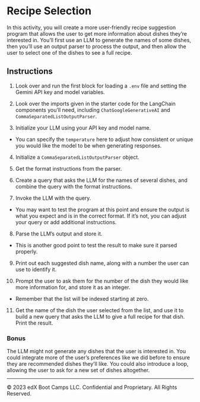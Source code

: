 # Recipe Selection

In this activity, you will create a more user-friendly recipe suggestion program that allows the user to get more information about dishes they’re interested in. You’ll first use an LLM to generate the names of some dishes, then you’ll use an output parser to process the output, and then allow the user to select one of the dishes to see a full recipe.

## Instructions

1. Look over and run the first block for loading a `.env` file and setting the Gemini API key and model variables.

2. Look over the imports given in the starter code for the LangChain components you’ll need, including `ChatGoogleGenerativeAI` and `CommaSeparatedListOutputParser`.

3. Initialize your LLM using your API key and model name.
  * You can specify the `temperature` here to adjust how consistent or unique you would like the model to be when generating responses.

4. Initialize a `CommaSeparatedListOutputParser` object.

5. Get the format instructions from the parser.

6. Create a query that asks the LLM for the names of several dishes, and combine the query with the format instructions.

7. Invoke the LLM with the query.
  * You may want to test the program at this point and ensure the output is what you expect and is in the correct format. If it’s not, you can adjust your query or add additional instructions.

8. Parse the LLM’s output and store it.
  * This is another good point to test the result to make sure it parsed properly.

9. Print out each suggested dish name, along with a number the user can use to identify it.

10. Prompt the user to ask them for the number of the dish they would like more information for, and store it as an integer.
  * Remember that the list will be indexed starting at zero.

11. Get the name of the dish the user selected from the list, and use it to build a new query that asks the LLM to give a full recipe for that dish. Print the result.

### Bonus

The LLM might not generate any dishes that the user is interested in. You could integrate more of the user’s preferences like we did before to ensure they are recommended dishes they’ll like. You could also introduce a loop, allowing the user to ask for a new set of dishes altogether.

---

© 2023 edX Boot Camps LLC. Confidential and Proprietary. All Rights Reserved.

